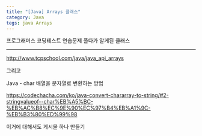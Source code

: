 ```yaml
---
title: "[Java] Arrays 클래스"
category: Java
tegs: java Arrays 
---
```

프로그래머스 코딩테스트 연습문제 풀다가 알게된 클래스

-----

http://www.tcpschool.com/java/java_api_arrays

그리고 

Java - char 배열을 문자열로 변환하는 방법

https://codechacha.com/ko/java-convert-chararray-to-string/#2-stringvalueof--char%EB%A5%BC-%EB%AC%B8%EC%9E%90%EC%97%B4%EB%A1%9C-%EB%B3%80%ED%99%98

이거에 대해서도 게시물 하나 만들기
